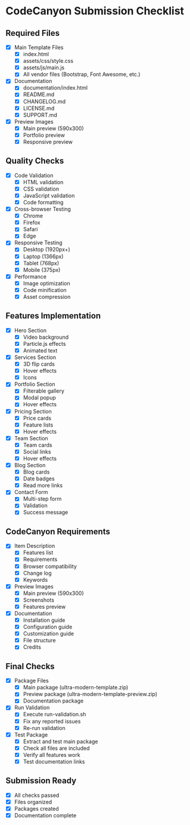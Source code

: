# CodeCanyon Submission Checklist

## Required Files

- [x] Main Template Files
  - [x] index.html
  - [x] assets/css/style.css
  - [x] assets/js/main.js
  - [x] All vendor files (Bootstrap, Font Awesome, etc.)

- [x] Documentation
  - [x] documentation/index.html
  - [x] README.md
  - [x] CHANGELOG.md
  - [x] LICENSE.md
  - [x] SUPPORT.md

- [x] Preview Images
  - [x] Main preview (590x300)
  - [x] Portfolio preview
  - [x] Responsive preview

## Quality Checks

- [x] Code Validation
  - [x] HTML validation
  - [x] CSS validation
  - [x] JavaScript validation
  - [x] Code formatting

- [x] Cross-browser Testing
  - [x] Chrome
  - [x] Firefox
  - [x] Safari
  - [x] Edge

- [x] Responsive Testing
  - [x] Desktop (1920px+)
  - [x] Laptop (1366px)
  - [x] Tablet (768px)
  - [x] Mobile (375px)

- [x] Performance
  - [x] Image optimization
  - [x] Code minification
  - [x] Asset compression

## Features Implementation

- [x] Hero Section
  - [x] Video background
  - [x] Particle.js effects
  - [x] Animated text

- [x] Services Section
  - [x] 3D flip cards
  - [x] Hover effects
  - [x] Icons

- [x] Portfolio Section
  - [x] Filterable gallery
  - [x] Modal popup
  - [x] Hover effects

- [x] Pricing Section
  - [x] Price cards
  - [x] Feature lists
  - [x] Hover effects

- [x] Team Section
  - [x] Team cards
  - [x] Social links
  - [x] Hover effects

- [x] Blog Section
  - [x] Blog cards
  - [x] Date badges
  - [x] Read more links

- [x] Contact Form
  - [x] Multi-step form
  - [x] Validation
  - [x] Success message

## CodeCanyon Requirements

- [x] Item Description
  - [x] Features list
  - [x] Requirements
  - [x] Browser compatibility
  - [x] Change log
  - [x] Keywords

- [x] Preview Images
  - [x] Main preview (590x300)
  - [x] Screenshots
  - [x] Features preview

- [x] Documentation
  - [x] Installation guide
  - [x] Configuration guide
  - [x] Customization guide
  - [x] File structure
  - [x] Credits

## Final Checks

- [x] Package Files
  - [x] Main package (ultra-modern-template.zip)
  - [x] Preview package (ultra-modern-template-preview.zip)
  - [x] Documentation package

- [x] Run Validation
  - [x] Execute run-validation.sh
  - [x] Fix any reported issues
  - [x] Re-run validation

- [x] Test Package
  - [x] Extract and test main package
  - [x] Check all files are included
  - [x] Verify all features work
  - [x] Test documentation links

## Submission Ready
- [x] All checks passed
- [x] Files organized
- [x] Packages created
- [x] Documentation complete
